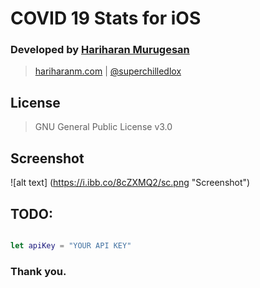 #  COVID 19 Stats for iOS
### Developed by [Hariharan Murugesan](https://hariharanm.com)
> [hariharanm.com]((https://hariharanm.com)) | [@superchilledlox](https://www.twitter.com/superchilledlox)

## License
> GNU General Public License v3.0

## Screenshot

![alt text] (https://i.ibb.co/8cZXMQ2/sc.png "Screenshot")

## TODO:

``` swift

let apiKey = "YOUR API KEY"

```

### Thank you.

